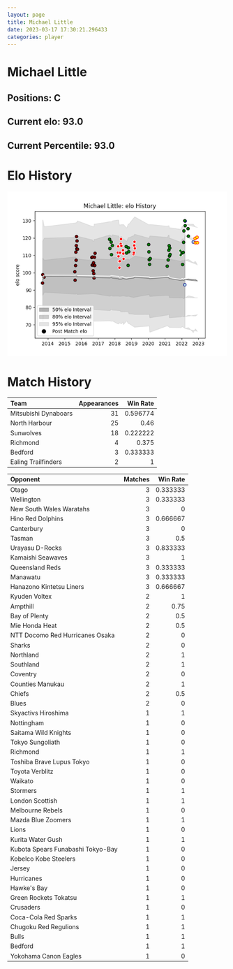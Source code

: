 ```yaml
---  
layout: page  
title: Michael Little  
date: 2023-03-17 17:30:21.296433  
categories: player  
---
```

# Michael Little

## Positions: C

## Current elo: 93.0

## Current Percentile: 93.0

# Elo History


![elo history](history_MichaelLittle.png)
# Match History


| Team                 |   Appearances |   Win Rate |
|:---------------------|--------------:|-----------:|
| Mitsubishi Dynaboars |            31 |   0.596774 |
| North Harbour        |            25 |   0.46     |
| Sunwolves            |            18 |   0.222222 |
| Richmond             |             4 |   0.375    |
| Bedford              |             3 |   0.333333 |
| Ealing Trailfinders  |             2 |   1        |

| Opponent                          |   Matches |   Win Rate |
|:----------------------------------|----------:|-----------:|
| Otago                             |         3 |   0.333333 |
| Wellington                        |         3 |   0.333333 |
| New South Wales Waratahs          |         3 |   0        |
| Hino Red Dolphins                 |         3 |   0.666667 |
| Canterbury                        |         3 |   0        |
| Tasman                            |         3 |   0.5      |
| Urayasu D-Rocks                   |         3 |   0.833333 |
| Kamaishi Seawaves                 |         3 |   1        |
| Queensland Reds                   |         3 |   0.333333 |
| Manawatu                          |         3 |   0.333333 |
| Hanazono Kintetsu Liners          |         3 |   0.666667 |
| Kyuden Voltex                     |         2 |   1        |
| Ampthill                          |         2 |   0.75     |
| Bay of Plenty                     |         2 |   0.5      |
| Mie Honda Heat                    |         2 |   0.5      |
| NTT Docomo Red Hurricanes Osaka   |         2 |   0        |
| Sharks                            |         2 |   0        |
| Northland                         |         2 |   1        |
| Southland                         |         2 |   1        |
| Coventry                          |         2 |   0        |
| Counties Manukau                  |         2 |   1        |
| Chiefs                            |         2 |   0.5      |
| Blues                             |         2 |   0        |
| Skyactivs Hiroshima               |         1 |   1        |
| Nottingham                        |         1 |   0        |
| Saitama Wild Knights              |         1 |   0        |
| Tokyo Sungoliath                  |         1 |   0        |
| Richmond                          |         1 |   1        |
| Toshiba Brave Lupus Tokyo         |         1 |   0        |
| Toyota Verblitz                   |         1 |   0        |
| Waikato                           |         1 |   0        |
| Stormers                          |         1 |   1        |
| London Scottish                   |         1 |   1        |
| Melbourne Rebels                  |         1 |   0        |
| Mazda Blue Zoomers                |         1 |   1        |
| Lions                             |         1 |   0        |
| Kurita Water Gush                 |         1 |   1        |
| Kubota Spears Funabashi Tokyo-Bay |         1 |   0        |
| Kobelco Kobe Steelers             |         1 |   0        |
| Jersey                            |         1 |   0        |
| Hurricanes                        |         1 |   0        |
| Hawke's Bay                       |         1 |   0        |
| Green Rockets Tokatsu             |         1 |   1        |
| Crusaders                         |         1 |   0        |
| Coca-Cola Red Sparks              |         1 |   1        |
| Chugoku Red Regulions             |         1 |   1        |
| Bulls                             |         1 |   1        |
| Bedford                           |         1 |   1        |
| Yokohama Canon Eagles             |         1 |   0        |